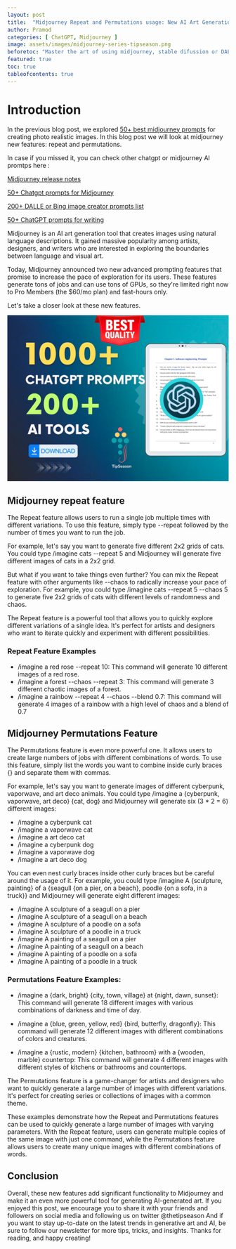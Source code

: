 ```yaml
---
layout: post
title:  "Midjourney Repeat and Permutations usage: New AI Art Generation Features"
author: Pramod
categories: [ ChatGPT, Midjourney ]
image: assets/images/midjourney-series-tipseason.png
beforetoc: "Master the art of using midjourney, stable difussion or DALL-E-2 with creative realistic photo like images."
featured: true
toc: true
tableofcontents: true
---
```


# Introduction 

In the previous blog post, we explored [50+ best midjourney prompts](/midjourney-prompts-for-realism/) for creating
photo realistic images. In this blog post we will look at midjourney new features: repeat and permutations. 

In case if you missed it, you can check other chatgpt or midjourney AI promtps here :

[Midjourney release notes](/midjourney-release-notes/)

[50+ Chatgpt prompts for Midjourney](/chatgpt-prompts-for-midjourney/)

[200+ DALLE or Bing image creator prompts list](/dalle-bing-image-prompt-ideas/)

[50+ ChatGPT prompts for writing](/chatgpt-prompts-for-writing/)


Midjourney is an AI art generation tool that creates images using natural language descriptions. It gained massive
popularity among artists, designers, and writers who are interested in exploring the boundaries between language and
visual art.

Today, Midjourney announced two new advanced prompting features that promise to increase the pace of exploration for its
users. These features generate tons of jobs and can use tons of GPUs, so they're limited right now to Pro Members (the
$60/mo plan) and fast-hours only.

Let's take a closer look at these new features.

<a href="https://etsy.me/3ljbdQ3"><img src="/assets/images/chatgpt-prompts-ai-tools-1000.jpg" alt="chatgpt prompts and ai tools download" class="img-fluid"></a>


## Midjourney repeat feature

The Repeat feature allows users to run a single job multiple times with different variations. To use this feature,
simply type --repeat followed by the number of times you want to run the job.

For example, let's say you want to generate five different 2x2 grids of cats. You could type /imagine cats --repeat 5
and Midjourney will generate five different images of cats in a 2x2 grid.

But what if you want to take things even further? You can mix the Repeat feature with other arguments like --chaos to
radically increase your pace of exploration. For example, you could type /imagine cats --repeat 5 --chaos 5 to generate
five 2x2 grids of cats with different levels of randomness and chaos.

The Repeat feature is a powerful tool that allows you to quickly explore different variations of a single idea. It's
perfect for artists and designers who want to iterate quickly and experiment with different possibilities.

### Repeat Feature Examples
* /imagine a red rose --repeat 10: This command will generate 10 different images of a red rose.
* /imagine a forest --chaos --repeat 3: This command will generate 3 different chaotic images of a forest.
* /imagine a rainbow --repeat 4 --chaos --blend 0.7: This command will generate 4 images of a rainbow with a 
high level of chaos and a blend of 0.7


## Midjourney Permutations Feature

The Permutations feature is even more powerful one. It allows users to create large numbers of jobs
with different combinations of words. To use this feature, simply list the words you want to combine inside curly braces
{} and separate them with commas.

For example, let's say you want to generate images of different cyberpunk, vaporwave, and art deco animals. You could
type /imagine a {cyberpunk, vaporwave, art deco} {cat, dog} and Midjourney will generate six (3 * 2 = 6) different images:

* /imagine a cyberpunk cat
* /imagine a vaporwave cat
* /imagine a art deco cat
* /imagine a cyberpunk dog
* /imagine a vaporwave dog
* /imagine a art deco dog

You can even nest curly braces inside other curly braces but be careful around the usage of it. For example, you could
type /imagine A {sculpture, painting} of a {seagull {on a pier, on a beach}, poodle {on a sofa, in a truck}} and
Midjourney will generate eight different images:

* /imagine A sculpture of a seagull on a pier
* /imagine A sculpture of a seagull on a beach
* /imagine A sculpture of a poodle on a sofa
* /imagine A sculpture of a poodle in a truck
* /imagine A painting of a seagull on a pier
* /imagine A painting of a seagull on a beach
* /imagine A painting of a poodle on a sofa
* /imagine A painting of a poodle in a truck

### Permutations Feature Examples:

* /imagine a {dark, bright} {city, town, village} at {night, dawn, sunset}: This command will generate 18 different images
with various combinations of darkness and time of day. 

* /imagine a {blue, green, yellow, red} {bird, butterfly,
dragonfly}: This command will generate 12 different images with different combinations of colors and creatures. 

* /imagine
a {rustic, modern} {kitchen, bathroom} with a {wooden, marble} countertop: This command will generate 4 different images
with different styles of kitchens or bathrooms and countertops.

The Permutations feature is a game-changer for artists and designers who want to quickly generate a large number of
images with different variations. It's perfect for creating series or collections of images with a common theme.


These examples demonstrate how the Repeat and Permutations features can be used to quickly generate a large number of
images with varying parameters. With the Repeat feature, users can generate multiple copies of the same image with just
one command, while the Permutations feature allows users to create many unique images with different combinations of
words.

## Conclusion

Overall, these new features add significant functionality to Midjourney and make it an even more powerful tool for
generating AI-generated art. If you enjoyed this post, we encourage you to share it with your friends and followers on
social media and following us on twitter @thetipseason And if you want to stay up-to-date on the latest trends in
generative art and AI, be sure to follow our newsletter for more tips, tricks, and insights. Thanks for reading, and
happy creating!



